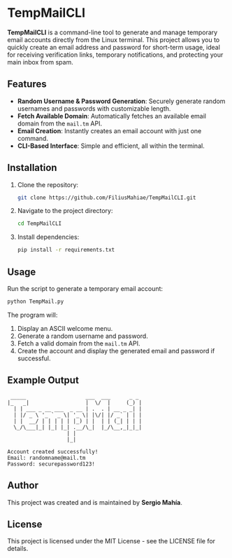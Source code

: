 # TempMailCLI

**TempMailCLI** is a command-line tool to generate and manage temporary email accounts directly from the Linux terminal. This project allows you to quickly create an email address and password for short-term usage, ideal for receiving verification links, temporary notifications, and protecting your main inbox from spam.

## Features

- **Random Username & Password Generation**: Securely generate random usernames and passwords with customizable length.
- **Fetch Available Domain**: Automatically fetches an available email domain from the `mail.tm` API.
- **Email Creation**: Instantly creates an email account with just one command.
- **CLI-Based Interface**: Simple and efficient, all within the terminal.

## Installation

1. Clone the repository:
   ```bash
   git clone https://github.com/FiliusMahiae/TempMailCLI.git
   ```
2. Navigate to the project directory:
   ```bash
   cd TempMailCLI
   ```
3. Install dependencies:
   ```bash
   pip install -r requirements.txt
   ```

## Usage

Run the script to generate a temporary email account:

```bash
python TempMail.py
```

The program will:
1. Display an ASCII welcome menu.
2. Generate a random username and password.
3. Fetch a valid domain from the `mail.tm` API.
4. Create the account and display the generated email and password if successful.

## Example Output

```plaintext
 _____                   ___  ___      _ _ 
|_   _|                  |  \/  |     (_) |
  | | ___ _ __ ___  _ __ | .  . | __ _ _| |
  | |/ _ \ '_ ` _ \| '_ \| |\/| |/ _` | | |
  | |  __/ | | | | | |_) | |  | | (_| | | |
  \_/\___|_| |_| |_| .__/\_|  |_/\__,_|_|_|
                   | |                     
                   |_|                     

Account created successfully!
Email: randomname@mail.tm
Password: securepassword123!
```

## Author

This project was created and is maintained by **Sergio Mahía**.

## License

This project is licensed under the MIT License - see the LICENSE file for details.
